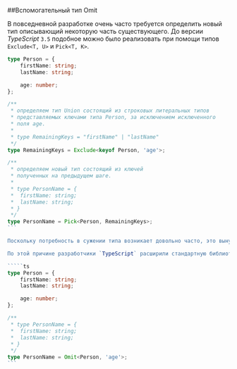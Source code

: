 ##Вспомогательный тип Omit

В повседневной разработке очень часто требуется определить новый тип описывающий некоторую часть существующего. До версии _TypeScript_ `3.5` подобное можно было реализовать при помощи типов `Exclude<T, U>` и `Pick<T, K>`.

`````ts
type Person = {
    firstName: string;
    lastName: string;

    age: number;
};

/**
 * определяем тип Union состоящий из строковых литеральных типов
 * представляемых ключами типа Person, за исключением исключенного
 * поля age.
 *
 * type RemainingKeys = "firstName" | "lastName"
 */
type RemainingKeys = Exclude<keyof Person, 'age'>;

/**
 * определяем новый тип состоящий из ключей
 * полученных на предыдущем шаге.
 *
 * type PersonName = {
 *  firstName: string;
 *  lastName: string;
 * }
 */
type PersonName = Pick<Person, RemainingKeys>;
```

Поскольку потребность в сужении типа возникает довольно часто, это вынуждает разработчиков выносить требующийся функционал в отдельную сущность, что неизбежно затрудняет чтение кода другими разработчиками, так как знакомый всем механизм скрыт за незнакомым им идентификатором типа (именем типа).

По этой причине разработчики `TypeScript` расширили стандартную библиотеку `lib.d.ts` новым вспомогательным типом `Omit<T, K>`, который стандартизирует, обсуждаемую на протяжении главы, логику.

`````ts
type Person = {
    firstName: string;
    lastName: string;

    age: number;
};

/**
 * type PersonName = {
 *  firstName: string;
 *  lastName: string;
 * }
 */
type PersonName = Omit<Person, 'age'>;
```
